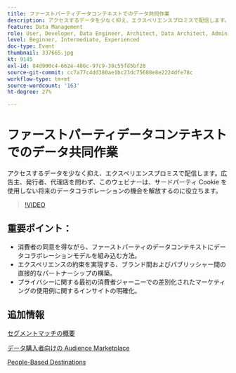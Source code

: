 ```yaml
---
title: ファーストパーティデータコンテキストでのデータ共同作業
description: アクセスするデータを少なく抑え、エクスペリエンスプロミスで配信します。広告主、発行者、代理店を問わず、このウェビナーは、サードパーティ Cookie を使用しない将来のデータコラボレーションの機会を解放するのに役立ちます。
feature: Data Management
role: User, Developer, Data Engineer, Architect, Data Architect, Admin, Leader
level: Beginner, Intermediate, Experienced
doc-type: Event
thumbnail: 337665.jpg
kt: 9145
exl-id: 84d900c4-662e-486c-97c9-38c55fd5bf28
source-git-commit: cc7a77c4dd380ae1bc23dc75608e8e2224dfe78c
workflow-type: tm+mt
source-wordcount: '163'
ht-degree: 27%

---
```


# ファーストパーティデータコンテキストでのデータ共同作業

アクセスするデータを少なく抑え、エクスペリエンスプロミスで配信します。広告主、発行者、代理店を問わず、このウェビナーは、サードパーティ Cookie を使用しない将来のデータコラボレーションの機会を解放するのに役立ちます。

>[!VIDEO](https://video.tv.adobe.com/v/337665/?quality=12&learn=on)

## 重要ポイント：

* 消費者の同意を得ながら、ファーストパーティのデータコンテキストにデータコラボレーションモデルを組み込む方法。
* エクスペリエンスの約束を実現する、ブランド間およびパブリッシャー間の直接的なパートナーシップの構築。
* プライバシーに関する最初の消費者ジャーニーでの差別化されたマーケティングの使用例に関するインサイトの明確化。

## 追加情報

[セグメントマッチの概要](https://experienceleague.adobe.com/docs/experience-platform/segmentation/ui/segment-match.html?lang=en)

[データ購入者向けの Audience Marketplace](https://experienceleague.adobe.com/docs/audience-manager/user-guide/features/audience-marketplace/audience-marketplace-for-data-buyers/marketplace-data-buyers.html?lang=en)

[People-Based Destinations](https://experienceleague.adobe.com/docs/audience-manager/user-guide/features/destinations/people-based/people-based-destinations-overview.html?lang=en)
